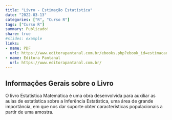 ```yaml
---
title: "Livro - Estimação Estatística"
date: "2022-03-13"
categories: ["R", "Curso R"]
tags: ["Curso R"]
summary: Publicado!
share: true
#slides: example
links:
- name: PDF
  url: https://www.editorapantanal.com.br/ebooks.php?ebook_id=estimacao-estatistica&ebook_ano=2021&ebook_caps=0&ebook_org=0
- name: Editora Pantanal
  url: https://www.editorapantanal.com.br/
---
```




## Informações Gerais sobre o Livro

O livro Estatística Matemática é uma obra desenvolvida para auxiliar as aulas de estatística sobre a Inferência Estatística, uma área de grande importância, em que nos dar suporte obter características populacionais a partir de uma amostra.

